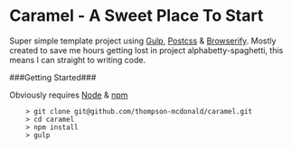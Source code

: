 # Caramel - A Sweet Place To Start

Super simple template project using [Gulp](https://www.npmjs.com/package/gulp), [Postcss](https://www.npmjs.com/package/postcss) & [Browserify](http://browserify.org/). Mostly created to save me hours getting lost in project alphabetty-spaghetti, this means I can straight to writing code.

###Getting Started###

Obviously requires [Node](https://nodejs.org) & [npm](https://npmjs.com)

```
	> git clone git@github.com/thompson-mcdonald/caramel.git
	> cd caramel
	> npm install
	> gulp
```
